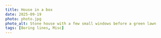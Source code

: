 ```yaml
---
title: House in a box
date: 2025-09-19
photo: photo.jpg
photo_alt: Stone house with a few small windows before a green lawn
tags: [Boring lines, Misc]
---
```

